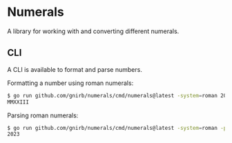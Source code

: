 # Numerals

A library for working with and converting different numerals.

## CLI

A CLI is available to format and parse numbers.

Formatting a number using roman numerals:
```bash
$ go run github.com/gnirb/numerals/cmd/numerals@latest -system=roman 2023
MMXXIII
```

Parsing roman numerals:
```bash
$ go run github.com/gnirb/numerals/cmd/numerals@latest -system=roman -parse MMXXIII
2023
```